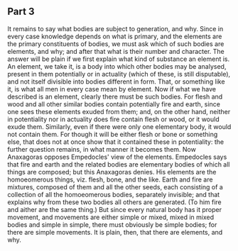 ## Part 3

It remains to say what bodies are subject to generation, and why.
Since in every case knowledge depends on what is primary, and the elements are the primary constituents of bodies, we must ask which of such bodies are elements, and why; and after that what is their number and character.
The answer will be plain if we first explain what kind of substance an element is.
An element, we take it, is a body into which other bodies may be analysed, present in them potentially or in actuality (which of these, is still disputable), and not itself divisible into bodies different in form.
That, or something like it, is what all men in every case mean by element.
Now if what we have described is an element, clearly there must be such bodies.
For flesh and wood and all other similar bodies contain potentially fire and earth, since one sees these elements exuded from them; and, on the other hand, neither in potentiality nor in actuality does fire contain flesh or wood, or it would exude them.
Similarly, even if there were only one elementary body, it would not contain them.
For though it will be either flesh or bone or something else, that does not at once show that it contained these in potentiality: the further question remains, in what manner it becomes them.
Now Anaxagoras opposes Empedocles' view of the elements.
Empedocles says that fire and earth and the related bodies are elementary bodies of which all things are composed; but this Anaxagoras denies.
His elements are the homoeomerous things, viz.
flesh, bone, and the like.
Earth and fire are mixtures, composed of them and all the other seeds, each consisting of a collection of all the homoeomerous bodies, separately invisible; and that explains why from these two bodies all others are generated.
(To him fire and aither are the same thing.)
But since every natural body has it proper movement, and movements are either simple or mixed, mixed in mixed bodies and simple in simple, there must obviously be simple bodies; for there are simple movements.
It is plain, then, that there are elements, and why.

